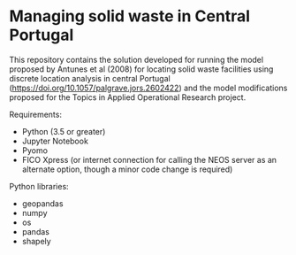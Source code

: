 # Managing solid waste in Central Portugal

This repository contains the solution developed for running the model proposed by Antunes et al (2008) for locating solid waste facilities using discrete location analysis in central Portugal (https://doi.org/10.1057/palgrave.jors.2602422) and the model modifications proposed for the Topics in Applied Operational Research project.

Requirements:
- Python (3.5 or greater)
- Jupyter Notebook
- Pyomo
- FICO Xpress (or internet connection for calling the NEOS server as an alternate option, though a minor code change is required)

Python libraries:
- geopandas
- numpy
- os
- pandas
- shapely